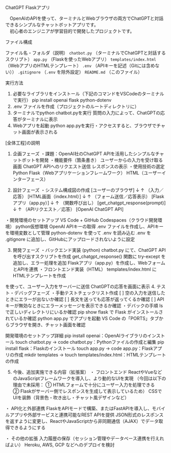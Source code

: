 ChatGPT Flaskアプリ

　OpenAIのAPIを使って、ターミナルとWebブラウザの両方でChatGPTと対話できるシンプルなチャットボットアプリです。  
　初心者のエンジニアが学習目的で開発したプロジェクトです。


ファイル構成

ファイル名・フォルダ（説明）
`chatbot.py` （ターミナルでChatGPTと対話するスクリプト）
`app.py` （Flaskを使ったWebアプリ）
`templates/index.html` （WebアプリのHTMLテンプレート）
`.env` （APIキーを記述（Gitには含めない））
`.gitignore` （`.env` を除外設定）
`README.md` （このファイル）

実行方法

1. 必要なライブラリをインストール（下記のコマンドをVSCodeのターミナルで実行）
pip install openai flask python-dotenv
2. .env ファイルを作成（プロジェクトのルートディレクトリに）
3. ターミナルでpython chatbot.pyを実行
質問の入力によって、ChatGPTの応答がターミナルに表示
4. Webアプリを起動
python app.pyを実行・アクセスすると、ブラウザでチャット画面が表示される


[全体工程]の説明
1. 企画フェーズ
・課題：OpenAI社のChatGPT APIを活用したシンプルなチャットボットを開発
・機能要件（箇条書き）
ユーザーからの入力を受け取る画面
ChatGPT APIへのリクエスト送信
レスポンスの表示
・使用技術の選定
Python
Flask（Webアプリケーションフレームワーク）
HTML（ユーザーインターフェース）

2. 設計フェーズ
・システム構成図の作成
[ユーザーのブラウザ]
       ↓ ↑ （入力／応答）
   [HTML画面（index.html）]
       ↓ ↑ （フォーム送信／応答表示）
   [Flaskアプリ（app.py）]
       ↓ ↑ （関数呼び出し）
[get_chatgpt_response(prompt)]
       ↓ ↑ （APIリクエスト／応答）
[OpenAI ChatGPT API]

・開発環境のセットアップ
VS Code + GitHub Codespaces（クラウド開発環境）
python仮想環境
OpenAI APIキーの取得
.env ファイルを作成し、APIキーを環境変数として管理
python-dotenv を使って .env を読み込む
.env を .gitignore に追加し、GitHubにアップロードされないように設定

3. 開発フェーズ
・バックエンド実装 (python)
chatbot.py にて、ChatGPT APIを呼び出すスクリプトを作成
get_chatgpt_response() 関数に try-except を追加し、エラー処理を追加
Flaskアプリ（app.py）を作成し、WebフォームとAPIを連携
・フロントエンド実装（HTML）
templates/index.html にHTMLテンプレートを作成
<form method="POST"> を使って、ユーザー入力をサーバーに送信
ChatGPTの応答を画面に表示
4. テスト・デバッグフェーズ
・手動テストチェックリスト作成
[ ] 空の入力を送信したときにエラーが出ないか確認
[ ] 長文を送っても応答が返ってくるか確認
[ ] APIキーが無効なときにエラーメッセージを表示できるか確認
・デバックの手順
ls で正しいディレクトリにいるか確認
pip show flask で Flask がインストールされているか確認
python app.py でアプリを起動
VS Code の「PORTS」タブからブラウザを開き、チャット画面を確認

開発環境のセットアップ詳細
    pip install openai：OpenAIライブラリのインストール
    touch chatbot.py → code chatbot.py：Pythonファイルの作成と編集
    pip install flask：Flaskのインストール
    touch app.py → code app.py：Flaskアプリの作成
    mkdir templates → touch templates/index.html：HTMLテンプレートの作成

5. 今後、追加実施できる内容（拡張案）
・ フロントエンド
ReactやVueなどのJavaScriptフレームワークを導入し、より動的なUIを実現
    （今回は以下の理由で未採用：
      ① HTMLフォームで十分にユーザー入力を処理できる  
      ② Flaskがサーバー側でレスポンスを生成して表示しているため）
 CSSでUIを装飾（背景色・吹き出し・チャット風デザインなど）

・ API化と外部連携
 FlaskをAPIモードで構築、またはFastAPIを導入し、モバイルアプリや外部サービスと連携可能なREST APIを提供
 JSON形式のレスポンスを返すように変更し、ReactやJavaScriptから非同期通信（AJAX）でデータ取得できるようにする

・ その他の拡張
 入力履歴の保存（セッション管理やデータベース連携を行えればよい）
Heroku, AWS, GCP などへのデプロイを検討

